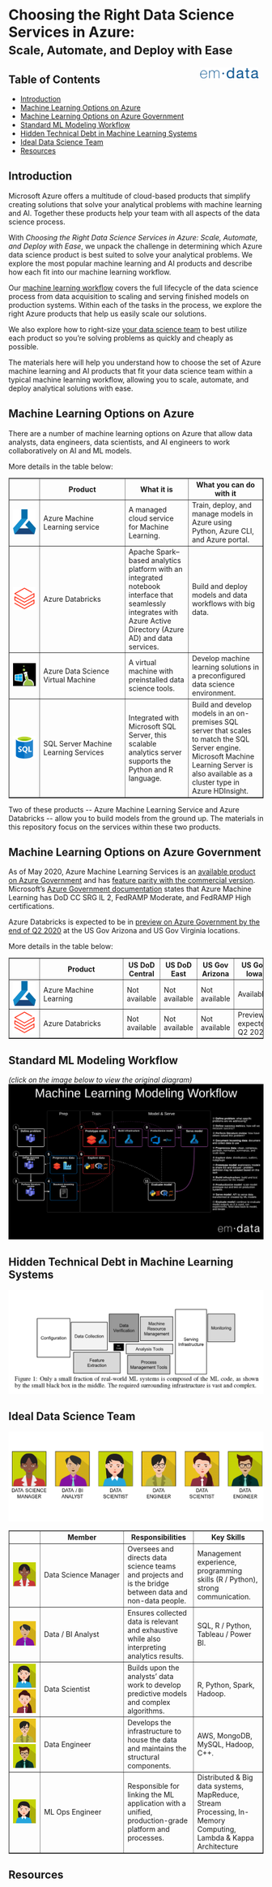 # Choosing the Right Data Science Services in Azure: <small><br>Scale, Automate, and Deploy with Ease</small>

<a href="https://emdata.ai"><img src="https://raw.githubusercontent.com/emdata-design/azure-data-science/master/assets/images/logo_emdata_300_blue.png" alt="emdata logo" align="right" style='max-width:115px' hspace="10" vspace="0"/></a>

## Table of Contents
- [Introduction](#Introduction)
- [Machine Learning Options on Azure](#Machine-Learning-Options-on-Azure)
- [Machine Learning Options on Azure Government](#Machine-Learning-Options-on-Azure-Government)
- [Standard ML Modeling Workflow](#Standard-ML-Modeling-Workflow)
- [Hidden Technical Debt in Machine Learning Systems](#Hidden-Technical-Debt-in-Machine-Learning-Systems)
- [Ideal Data Science Team](#Ideal-Data-Science-Team)
- [Resources](#Resources)

## Introduction
Microsoft Azure offers a multitude of cloud-based products that simplify creating solutions that solve your analytical problems with machine learning and AI. Together these products help your team with all aspects of the data science process.

With _Choosing the Right Data Science Services in Azure: Scale, Automate, and Deploy with Ease_, we unpack the challenge in determining which Azure data science product is best suited to solve your analytical problems. We explore the most popular machine learning and AI products and describe how each fit into our machine learning workflow.

Our <a href="https://www.lucidchart.com/documents/embeddedchart/acf9aa5d-a85f-4786-bf56-e49a88a63bac" target="_blank">machine learning workflow</a>
covers the full lifecycle of the data science process from data acquisition to scaling and serving finished models on production systems. Within each of the tasks in the process, we explore the right Azure products that help us easily scale our solutions.

We also explore how to right-size <a href="https://raw.githubusercontent.com/emdata-design/azure-data-science/master/assets/Ideal%20Data%20Science%20Team.png" target="_blank">your data science team</a> to best utilize each product so you’re solving problems as quickly and cheaply as possible.

The materials here will help you understand how to choose the set of Azure machine learning and AI products that fit your data science team within a typical machine learning workflow, allowing you to scale, automate, and deploy analytical solutions with ease.

##  Machine Learning Options on Azure
There are a number of machine learning options on Azure that allow data analysts, data engineers, data scientists, and AI engineers to work collaboratively on AI and ML models. 

More details in the table below:
<table cellspacing=0 border=1>
    <thead>
        <tr>
            <th style=max-width:50px></th>
            <th style=min-width:150px>Product</th>
            <th style=min-width:50px>What it is</th>
            <th style=min-width:50px>What you can do with it</th>
        </tr>
    </thead>
    <tbody>
        <tr>
            <td><img src="assets/images/AML.png" style='max-width:45px;'/></td>
            <td style=min-width:150px>Azure Machine Learning service</td>
            <td style=min-width:50px>A managed cloud service for Machine Learning.</td>
            <td style=min-width:50px>Train, deploy, and manage models in Azure using Python, Azure CLI, and Azure portal.</td>
        </tr>
        <tr>
            <td><img src="assets/images/Databricks.png" style='max-width:45px;'/></td>
            <td style=min-width:150px>Azure Databricks</td>
            <td style=min-width:50px>Apache Spark–based analytics platform with an integrated notebook interface that seamlessly integrates with Azure Active Directory (Azure AD) and data services.</td>
            <td style=min-width:50px>Build and deploy models and data workflows with big data.</td>
        </tr>
        <tr>
            <td><img src="assets/images/DSVM.png" style='max-width:45px;'/></td>
            <td style=min-width:150px>Azure Data Science Virtual Machine</td>
            <td style=min-width:50px>A virtual machine with preinstalled data science tools.</td>
            <td style=min-width:50px>Develop machine learning solutions in a preconfigured data science environment.</td>
        </tr>
        <tr>
            <td><img src="assets/images/SQL.png" style='max-width:45px;'/></td>
            <td style=min-width:150px>SQL Server Machine Learning Services</td>
            <td style=min-width:50px>Integrated with Microsoft SQL Server, this scalable analytics server supports the Python and R language.</td>
            <td style=min-width:50px>Build and develop models in an on-premises SQL server that scales to match the SQL Server engine. Microsoft Machine Learning Server is also available as a cluster type in Azure HDInsight.</td>
        </tr>
    </tbody>
</table>

Two of these products -- Azure Machine Learning Service and Azure Databricks -- allow you to build models from the ground up. The materials in this repository focus on the services within these two products.

##  Machine Learning Options on Azure Government
As of May 2020, Azure Machine Learning Services is an [available product on Azure Government](https://azure.microsoft.com/en-us/global-infrastructure/services/?products=machine-learning-service&regions=usgov-non-regional,us-dod-central,us-dod-east,usgov-arizona,usgov-iowa,usgov-texas,usgov-virginia) and has [feature parity with the commercial version](https://devblogs.microsoft.com/azuregov/azure-government-releases-40-new-services-nearing-parity-with-azure-commercial/). Microsoft’s [Azure Government documentation](https://docs.microsoft.com/en-us/azure/azure-government/compliance/azure-services-in-fedramp-auditscope#azure-public-services-by-audit-scope) states that Azure Machine Learning has DoD CC SRG IL 2, FedRAMP Moderate, and FedRAMP High certifications.

Azure Databricks is expected to be in [preview on Azure Government by the end of Q2 2020](https://azure.microsoft.com/en-us/global-infrastructure/services/?products=databricks&regions=usgov-non-regional,us-dod-central,us-dod-east,usgov-arizona,usgov-iowa,usgov-texas,usgov-virginia) at the US Gov Arizona and US Gov Virginia locations.

More details in the table below:
<table cellspacing=0 border=1>
    <thead>
        <tr>
            <th style=max-width:50px></th>
            <th style=min-width:150px>Product</th>
            <th style=min-width:50px>US DoD Central</th>
            <th style=min-width:50px>US DoD East</th>
            <th style=min-width:50px>US Gov Arizona</th>
            <th style=min-width:50px>US Gov Iowa</th>
            <th style=min-width:50px>US Gov Texas</th>
            <th style=min-width:50px>US Gov Virginia</th>
        </tr>
    </thead>
    <tbody>
        <tr>
            <td><img src="assets/images/AML.png" style='max-width:45px;'/></td>
            <td style=min-width:150px>Azure Machine Learning</td>
            <td style=min-width:50px>Not available</td>
            <td style=min-width:50px>Not available</td>
            <td style=min-width:50px>Not available</td>
            <td style=min-width:50px>Available</td>
            <td style=min-width:50px>Not available</td>
            <td style=min-width:50px>Available</td>
        </tr>
        <tr>
            <td><img src="assets/images/Databricks.png" style='max-width:45px;'/></td>
            <td style=min-width:150px>Azure Databricks </td>
            <td style=min-width:50px>Not available</td>
            <td style=min-width:50px>Not available</td>
            <td style=min-width:50px>Not available</td>
            <td style=min-width:50px>Preview expected: Q2 2020</td>
            <td style=min-width:50px>Not available</td>
            <td style=min-width:50px>Preview expected: Q2 2020</td>
        </tr>
    </tbody>
</table>

##  Standard ML Modeling Workflow
_(click on the image below to view the original diagram)_
[![Machine learning workflow](https://raw.githubusercontent.com/emdata-design/azure-data-science/master/assets/Standard%20ML%20Modeling%20Workflow.png)](https://www.lucidchart.com/documents/embeddedchart/acf9aa5d-a85f-4786-bf56-e49a88a63bac)

##  Hidden Technical Debt in Machine Learning Systems
![Hidden Technical Debt in Machine Learning Systems](https://raw.githubusercontent.com/emdata-design/azure-data-science/master/assets/Hidden%20Technical%20Debt%20in%20Machine%20Learning%20Systems.png)

##  Ideal Data Science Team
![Ideal Data Science Team](https://raw.githubusercontent.com/emdata-design/azure-data-science/master/assets/Ideal%20Data%20Science%20Team.png)

<table cellspacing=0 border=1>
    <thead>
        <tr>
            <th style=max-width:50px></th>
            <th style=min-width:150px>Member</th>
            <th style=min-width:50px>Responsibilities</th>
            <th style=min-width:50px>Key Skills</th>
        </tr>
    </thead>
    <tr>
        <td><img src="assets/images/Project_Manager.jpg" style='max-width:45px;'/></td>
        <td style=min-width:150px>Data Science Manager</td>
        <td style=min-width:50px>Oversees and directs data science teams and projects and is the bridge between data and non-data people.</td>
        <td style=min-width:50px>Management experience, programming skills (R / Python), strong communication.</td>
    </tr>
    <tr>
        <td><img src="assets/images/Data_BI_Analyst.jpg" style='max-width:45px;'/></td>
        <td style=min-width:150px>Data / BI Analyst</td>
        <td style=min-width:50px>Ensures collected data is relevant and exhaustive while also interpreting analytics results.</td>
        <td style=min-width:50px>SQL, R / Python, Tableau / Power BI.</td>
    </tr>
    <tr>
        <td>
            <img src="assets/images/Data_Scientist_1.jpg" style='max-width:45px;'/>
            <img src="assets/images/Data_Scientist_2.jpg" style='max-width:45px;'/>
        </td>
        <td style=min-width:150px>Data Scientist</td>
        <td style=min-width:50px>Builds upon the analysts’ data work to develop predictive models and complex algorithms.</td>
        <td style=min-width:50px>R, Python, Spark, Hadoop.</td>
    </tr>
    <tr>
        <td>
            <img src="assets/images/Data_Engineer_1.jpg" style='max-width:45px;'/>
            <img src="assets/images/Data_Engineer_2.jpg" style='max-width:45px;'/>
        </td>
        <td style=min-width:150px>Data Engineer</td>
        <td style=min-width:50px>Develops the infrastructure to house the data and maintains the structural components.</td>
        <td style=min-width:50px>AWS, MongoDB, MySQL, Hadoop, C++.</td>
    </tr>
    <tr>
        <td><img src="assets/images/Data_Scientist_1.jpg" style='max-width:45px;'/></td>
        <td style=min-width:50px>ML Ops Engineer</td>
        <td style=min-width:50px>Responsible for linking the ML application with a unified, production-grade platform and processes.</td>
        <td style=min-width:50px>Distributed & Big data systems, MapReduce, Stream Processing, In-Memory Computing, Lambda & Kappa Architecture</td>
    </tr>
</table>

##  Resources
